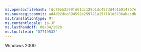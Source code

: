 ```yaml
---
ms.openlocfilehash: fdc76bb2a99fd61dc128b1dc4573d4a1b014767e
ms.sourcegitcommit: ad4d92dce894592a259721a1571b1d8736abacdb
ms.translationtype: MT
ms.contentlocale: ja-JP
ms.lasthandoff: 08/04/2020
ms.locfileid: "87719532"
---
```

Windows 2000

